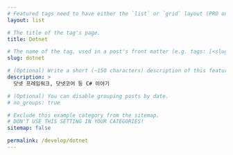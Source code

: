```yaml
---
# Featured tags need to have either the `list` or `grid` layout (PRO only).
layout: list

# The title of the tag's page.
title: Dotnet

# The name of the tag, used in a post's front matter (e.g. tags: [<slug>]).
slug: dotnet

# (Optional) Write a short (~150 characters) description of this featured tag.
description: >
  닷넷 프레임워크, 닷넷코어 등 C# 이야기

# (Optional) You can disable grouping posts by date.
# no_groups: true

# Exclude this example category from the sitemap.
# DON'T USE THIS SETTING IN YOUR CATEGORIES!
sitemap: false

permalink: /develop/dotnet
---
```

